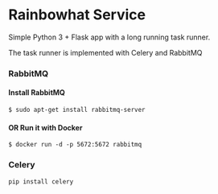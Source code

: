 # Rainbowhat Service

Simple Python 3 + Flask app with a long running task runner.

The task runner is implemented with Celery and RabbitMQ

### RabbitMQ

#### Install RabbitMQ

`$ sudo apt-get install rabbitmq-server`

#### OR Run it with Docker

`$ docker run -d -p 5672:5672 rabbitmq`

### Celery

`pip install celery`



